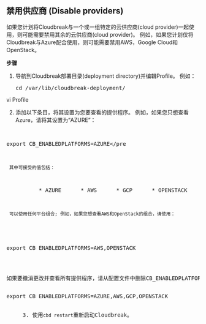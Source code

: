 ## 禁用供应商 (Disable providers)

如果您计划将Cloudbreak与一个或一组特定的云供应商(cloud provider)一起使用，则可能需要禁用其余的云供应商(cloud provider)。 例如，如果您计划仅将Cloudbreak与Azure配合使用，则可能需要禁用AWS，Google Cloud和OpenStack。

**步骤**

1. 导航到Cloudbreak部署目录(deployment directory)并编辑Profile。 例如：

    <pre>cd /var/lib/cloudbreak-deployment/
vi Profile</pre>

2. 添加以下条目，将其设置为您要查看的提供程序。 例如，如果您只想查看Azure，请将其设置为“AZURE”：

     <pre>export CB_ENABLEDPLATFORMS=AZURE</pre

     其中可接受的值包括：
    
     * AZURE
     * AWS
     * GCP
     * OPENSTACK

     可以使用任何平台组合; 例如，如果您想查看AWS和OpenStack的组合，请使用：
    
     <pre>export CB_ENABLEDPLATFORMS=AWS,OPENSTACK</pre>

     如果要撤消更改并查看所有提供程序，请从配置文件中删除CB_ENABLEDPLATFORMS或添加以下内容：
    
     <pre>export CB_ENABLEDPLATFORMS=AZURE,AWS,GCP,OPENSTACK</pre>
    
3. 使用`cbd restart`重新启动Cloudbreak。
